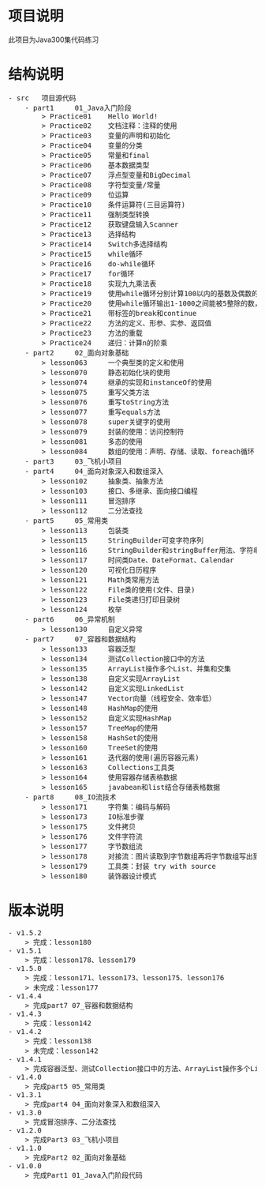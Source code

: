 <h1>项目说明</h1>

此项目为Java300集代码练习

<h1>结构说明</h1>
<pre>
- src   项目源代码
    - part1     01_Java入门阶段
        > Practice01    Hello World!
        > Practice02    文档注释：注释的使用
        > Practice03    变量的声明和初始化
        > Practice04    变量的分类
        > Practice05    常量和final
        > Practice06    基本数据类型
        > Practice07    浮点型变量和BigDecimal
        > Practice08    字符型变量/常量
        > Practice09    位运算
        > Practice10    条件运算符(三目运算符)
        > Practice11    强制类型转换
        > Practice12    获取键盘输入Scanner
        > Practice13    选择结构
        > Practice14    Switch多选择结构
        > Practice15    while循环
        > Practice16    do-while循环
        > Practice17    for循环
        > Practice18    实现九九乘法表
        > Practice19    使用while循环分别计算100以内的基数及偶数的和
        > Practice20    使用while循环输出1-1000之间能被5整除的数，且每行输出5个
        > Practice21    带标签的break和continue
        > Practice22    方法的定义、形参、实参、返回值
        > Practice23    方法的重载
        > Practice24    递归：计算n的阶乘
    - part2     02_面向对象基础
        > lesson063     一个典型类的定义和使用
        > lesson070     静态初始化块的使用
        > lesson074     继承的实现和instanceOf的使用
        > lesson075     重写父类方法
        > lesson076     重写toString方法
        > lesson077     重写equals方法
        > lesson078     super关键字的使用
        > lesson079     封装的使用：访问控制符
        > lesson081     多态的使用
        > lesson084     数组的使用：声明、存储、读取、foreach循环
    - part3     03_飞机小项目
    - part4     04_面向对象深入和数组深入
        > lesson102     抽象类、抽象方法
        > lesson103     接口、多继承、面向接口编程
        > lesson111     冒泡排序
        > lesson112     二分法查找  
    - part5     05_常用类
        > lesson113     包装类
        > lesson115     StringBuilder可变字符序列
        > lesson116     StringBuilder和stringBuffer用法、字符串拼接的推荐方式
        > lesson117     时间类Date、DateFormat、Calendar
        > lesson120     可视化日历程序
        > lesson121     Math类常用方法
        > lesson122     File类的使用(文件、目录)
        > lesson123     File类递归打印目录树
        > lesson124     枚举
    - part6     06_异常机制
        > lesson130     自定义异常
    - part7     07_容器和数据结构
        > lesson133     容器泛型
        > lesson134     测试Collection接口中的方法
        > lesson135     ArrayList操作多个List、并集和交集
        > lesson138     自定义实现ArrayList
        > lesson142     自定义实现LinkedList
        > lesson147     Vector向量（线程安全、效率低）
        > lesson148     HashMap的使用
        > lesson152     自定义实现HashMap
        > lesson157     TreeMap的使用
        > lesson158     HashSet的使用
        > lesson160     TreeSet的使用
        > lesson161     迭代器的使用(遍历容器元素)
        > lesson163     Collections工具类
        > lesson164     使用容器存储表格数据
        > lesson165     javabean和list结合存储表格数据
    - part8     08_IO流技术
        > lesson171     字符集：编码与解码
        > lesson173     IO标准步骤
        > lesson175     文件拷贝
        > lesson176     文件字符流
        > lesson177     字节数组流
        > lesson178     对接流：图片读取到字节数组再将字节数组写出到文件
        > lesson179     工具类：封装 try with source
        > lesson180     装饰器设计模式
</pre>

<h1>版本说明</h1>
<pre>
- v1.5.2
    > 完成：lesson180
- v1.5.1
    > 完成：lesson178、lesson179
- v1.5.0
    > 完成：lesson171、lesson173、lesson175、lesson176
    > 未完成：lesson177
- v1.4.4
    > 完成part7 07_容器和数据结构
- v1.4.3
    > 完成：lesson142
- v1.4.2
    > 完成：lesson138
    > 未完成：lesson142
- v1.4.1
    > 完成容器泛型、测试Collection接口中的方法、ArrayList操作多个List、并集和交集
- v1.4.0
    > 完成part5 05_常用类
- v1.3.1
    > 完成part4 04_面向对象深入和数组深入
- v1.3.0
    > 完成冒泡排序、二分法查找
- v1.2.0
    > 完成Part3 03_飞机小项目
- v1.1.0
    > 完成Part2 02_面向对象基础
- v1.0.0
    > 完成Part1 01_Java入门阶段代码
</pre>